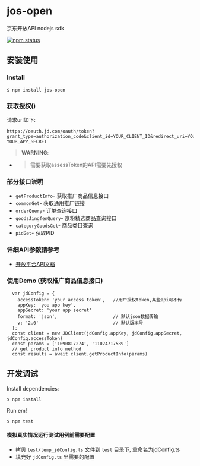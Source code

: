# jos-open
京东开放API nodejs sdk

[![npm status](https://nodei.co/npm/jos-open.svg?downloads=true&stars=true&downloadRank=true)](https://www.npmjs.com/package/jos-sdk)

## 安装使用

### Install

```
$ npm install jos-open
```

### 获取授权()

请求url如下:
```
https://oauth.jd.com/oauth/token?grant_type=authorization_code&client_id=YOUR_CLIENT_ID&redirect_uri=YOUR_REGISTERED_REDIRECT_URI&code=GET_CODE&state=YOUR_CUSTOM_CODE&client_secret= YOUR_APP_SECRET
```
> **WARNING**: 
- >需要获取assessToken的API需要先授权

### 部分接口说明
- `getProductInfo`- 获取推广商品信息接口
- `commonGet`- 获取通用推广链接
- `orderQuery`- 订单查询接口
- `goodsJingfenQuery`- 京粉精选商品查询接口
- `categoryGoodsGet`- 商品类目查询
- `pidGet`- 获取PID

### 详细API参数请参考
- [开放平台API文档](https://union.jd.com/openplatform/api)

### 使用Demo (获取推广商品信息接口)

```
  var jdConfig = {
    accessToken: 'your access token',   //用户授权token,某些api可不传
    appKey: 'you app key',
    appSecret: 'your app secret'
    format: 'json',                     // 默认json数据传输
    v: '2.0'                            // 默认版本号
  };
  const client = new JDClient(jdConfig.appKey, jdConfig.appSecret, jdConfig.accessToken)
  const params = ['1090817274', '11024717589']
  // get product info method
  const results = await client.getProductInfo(params)
```



## 开发调试

Install dependencies:

```shell
$ npm install
```
Run em!

```shell
$ npm test
```

#### 模拟真实情况运行测试用例前需要配置
- 拷贝 ``` test/temp_jdConfig.ts ``` 文件到 ``` test ``` 目录下, 重命名为jdConfig.ts
- 填充好 ``` jdConfig.ts ``` 里需要的配置

